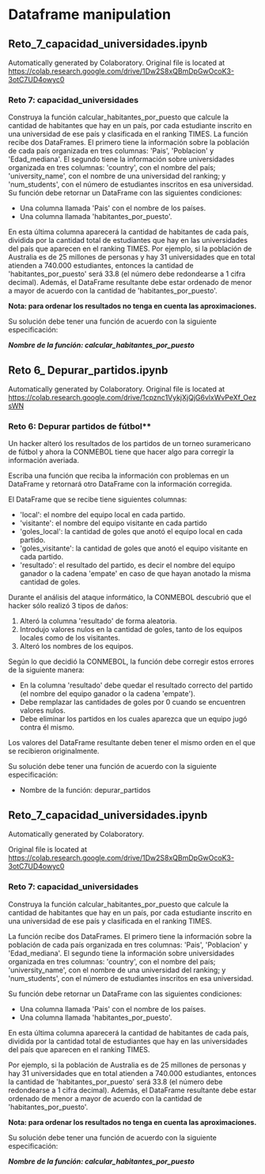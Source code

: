 # Dataframe manipulation

## Reto_7_capacidad_universidades.ipynb

Automatically generated by Colaboratory.
Original file is located at
    https://colab.research.google.com/drive/1Dw2S8xQBmDpGwOcoK3-3otC7UD4owyc0

### Reto 7: capacidad_universidades

Construya la función calcular_habitantes_por_puesto que calcule la cantidad de habitantes que hay en un país, por cada estudiante inscrito en una universidad de ese país y clasificada en el ranking TIMES.
La función recibe dos DataFrames. El primero tiene la información sobre la población de cada país organizada en tres columnas: 'Pais', 'Poblacion' y 'Edad_mediana'. El segundo tiene la información sobre universidades organizada en tres columnas: 'country', con el nombre del país; 'university_name', con el nombre de una universidad del ranking; y 'num_students', con el número de estudiantes inscritos en esa universidad.
Su función debe retornar un DataFrame con las siguientes condiciones:

*   Una columna llamada 'Pais' con el nombre de los países.
*   Una columna llamada 'habitantes_por_puesto'. 

En esta última columna aparecerá la cantidad de habitantes de cada país, dividida por la cantidad total de estudiantes que hay en las universidades del país que aparecen en el ranking TIMES. 
Por ejemplo, si la población de Australia es de 25 millones de personas y hay 31 universidades que en total atienden a 740.000 estudiantes, entonces la cantidad de 'habitantes_por_puesto' será 33.8 (el número debe redondearse a 1 cifra decimal). Además, el DataFrame resultante debe estar ordenado de menor a mayor de acuerdo con la cantidad de 'habitantes_por_puesto'.

**Nota: para ordenar los resultados no tenga en cuenta las aproximaciones.**

Su solución debe tener una función de acuerdo con la siguiente especificación: 

***Nombre de la función: calcular_habitantes_por_puesto***


## Reto 6_ Depurar_partidos.ipynb

Automatically generated by Colaboratory.
Original file is located at
    https://colab.research.google.com/drive/1cpznc1VykjXjQjG6vlxWvPeXf_OezsWN

### Reto 6: Depurar partidos de fútbol**

Un hacker alteró los resultados de los partidos de un torneo suramericano de fútbol y ahora la CONMEBOL tiene que hacer algo para corregir la información averiada. 

Escriba una función que reciba la información con problemas en un DataFrame y retornará otro DataFrame con la información corregida.

El DataFrame que se recibe tiene siguientes columnas: 

*   'local': el nombre del equipo local en cada partido.
*   'visitante': el nombre del equipo visitante en cada partido
*   'goles_local': la cantidad de goles que anotó el equipo local en cada partido.
*   'goles_visitante': la cantidad de goles que anotó el equipo visitante en cada partido.
*   'resultado': el resultado del partido, es decir el nombre del equipo ganador o la cadena 'empate' en caso de que hayan anotado la misma cantidad de goles.


Durante el análisis del ataque informático, la CONMEBOL descubrió que el hacker sólo realizó 3 tipos de daños:

1.   Alteró la columna 'resultado' de forma aleatoria.
2.   Introdujo valores nulos en la cantidad de goles, tanto de los equipos locales como de los visitantes.
3. Alteró los nombres de los equipos.

Según lo que decidió la CONMEBOL, la función debe corregir estos errores de la siguiente manera:
*   En la columna 'resultado' debe quedar el resultado correcto del partido (el nombre del equipo ganador o la cadena 'empate').
*   Debe remplazar las cantidades de goles por 0 cuando se encuentren valores nulos.
*   Debe eliminar los partidos en los cuales aparezca que un equipo jugó contra él mismo.

Los valores del DataFrame resultante deben tener el mismo orden en el que se recibieron originalmente.

Su solución debe tener una función de acuerdo con la siguiente especificación: 
*   Nombre de la función: depurar_partidos

## Reto_7_capacidad_universidades.ipynb

Automatically generated by Colaboratory.

Original file is located at
    https://colab.research.google.com/drive/1Dw2S8xQBmDpGwOcoK3-3otC7UD4owyc0

### Reto 7: capacidad_universidades

Construya la función calcular_habitantes_por_puesto que calcule la cantidad de habitantes que hay en un país, por cada estudiante inscrito en una universidad de ese país y clasificada en el ranking TIMES.

La función recibe dos DataFrames. El primero tiene la información sobre la población de cada país organizada en tres columnas: 'Pais', 'Poblacion' y 'Edad_mediana'. El segundo tiene la información sobre universidades organizada en tres columnas: 'country', con el nombre del país; 'university_name', con el nombre de una universidad del ranking; y 'num_students', con el número de estudiantes inscritos en esa universidad.

Su función debe retornar un DataFrame con las siguientes condiciones:

*   Una columna llamada 'Pais' con el nombre de los países.
*   Una columna llamada 'habitantes_por_puesto'. 

En esta última columna aparecerá la cantidad de habitantes de cada país, dividida por la cantidad total de estudiantes que hay en las universidades del país que aparecen en el ranking TIMES. 

Por ejemplo, si la población de Australia es de 25 millones de personas y hay 31 universidades que en total atienden a 740.000 estudiantes, entonces la cantidad de 'habitantes_por_puesto' será 33.8 (el número debe redondearse a 1 cifra decimal). Además, el DataFrame resultante debe estar ordenado de menor a mayor de acuerdo con la cantidad de 'habitantes_por_puesto'.

**Nota: para ordenar los resultados no tenga en cuenta las aproximaciones.**

Su solución debe tener una función de acuerdo con la siguiente especificación: 

***Nombre de la función: calcular_habitantes_por_puesto***



